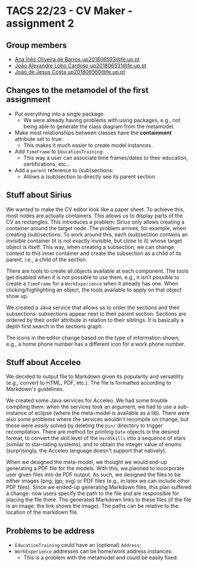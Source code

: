 # TACS 22/23 - CV Maker - assignment 2

## Group members

- [Ana Inês Oliveira de Barros <up201806593@fe.up.pt>](up201806593@fe.up.pt)
- [João Alexandre Lobo Cardoso <up201806531@fe.up.pt>](up201806531@fe.up.pt)
- [João de Jesus Costa <up201806560@fe.up.pt>](up201806560@fe.up.pt)

## Changes to the metamodel of the first assignment

- Put everything into a single package:
  - We were already having problems with using packages, e.g., not being able to
    generate the class diagram from the metamodel.
- Make most relationships between classes have the **containment** attribute set
  to true:
  - This makes it much easier to create model instances.
- Add `TimeFrame` to `EducationTraining`:
  - This way a user can associate time frames/dates to their education,
    certifications, etc...
- Add a `parent` reference to (sub)sections:
  - Allows a (sub)section to directly see its parent section.

## Stuff about Sirius

We wanted to make the CV editor look like a paper sheet. To achieve this, most
nodes are actually containers. This allows us to display parts of the CV as
rectangles. This introduces a problem: Sirius only allows creating a container
around the target node. The problem arrives, for example, when creating
(sub)sections. To work around this, each (sub)section contains an _invisible_
container (it is not exactly invisible, but close to it) whose target object is
itself. This way, when creating a subsection, we can change context to this
inner container and create the subsection as a child of its parent, i.e., a
child of the section.

There are tools to create all objects available at each component. The tools get
disabled when it is not possible to use them, e.g., it isn't possible to create
a `TimeFrame` for a `WorkExperience` when it already has one. When
clicking/highlighting an object, the tools available to apply on that object
show up.

We created a Java service that allows us to order the sections and their
subsections: subsections appear next to their parent section. Sections are
ordered by their _order_ attribute in relation to their siblings. It is
basically a depth first search in the sections graph.

The icons in the editor change based on the type of information shown, e.g., a
home phone number has a different icon for a work phone number.

## Stuff about Acceleo

We decided to output file to Markdown given its popularity and versatility
(e.g., convert to HTML, PDF, etc.). The file is formatted according to
Markdown's guidelines.

We created some Java services for Acceleo. We had some trouble compiling them:
when the services took an argument, we had to use a sub-instance of eclipse
(where the meta-model is available as a lib). There were also some problems
where the services wouldn't recompile on change, but these were _easily_ solved
by deleting the `bin/` directory to trigger recompilation. There are method for
printing `Date` objects in the desired format, to convert the skill level of the
`HardSkills` into a sequence of stars (similar to star-rating systems), and to
obtain the integer value of enums (surprisingly, the Acceleo language doesn't
support that natively).

When we designed the meta-model, we thought we would end-up generating a PDF
file for the models. With this, we planned to incorporate user given files into
de PDF output. As such, we designed the files to be either images (png, jgp,
svg) or PDF files (e.g., in latex we can include other PDF files). Since we
ended-up generating Markdown files, this plan suffered a change: now users
specify the path to the file and are responsible for placing the file there. The
generated Markdown links to these files (if the file is an image, the link shows
the image). The paths can be relative to the location of the markdown file.

## Problems to be address

- `EducationTraining` could have an (optional) `Address`;
- `WorkExperience` addresses can be home/work address instances:
  - This is a problem with the metamodel and could be easily fixed.
